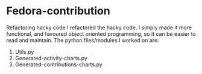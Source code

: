 # Fedora-contribution
Refactoring hacky code
I refactored the hacky code. I simply made it more functional, and favoured object oriented programming, so it can be easier to read and maintain. The python files/modules I worked on are:

1. Utils.py
2. Generated-activity-charts.py
3. Generated-contributions-charts.py
